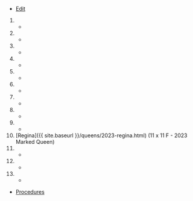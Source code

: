* [Edit](https://github.com/joejcollins/rhapsody-angel/edit/master/_includes/apiary.md)

1. -
2. -
3. -
4. -
5. -
6. -
7. -
8. -
9. -
10. [Regina]({{ site.baseurl }}/queens/2023-regina.html) (11 x 11 F - 2023 Marked Queen)
11. -
12. -
13. -

* [Procedures](https://github.com/joejcollins/rhapsody-angel/raw/master/book/00Book.pdf)
